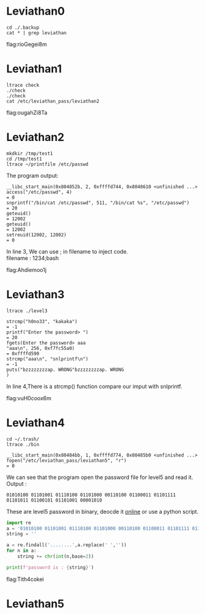 # Leviathan0
``` 
cd ./.backup
cat * | grep leviathan
```
flag:rioGegei8m
# Leviathan1
```
ltrace check
./check 
./check 
cat /etc/leviathan_pass/leviathan2
```
flag:ougahZi8Ta
# Leviathan2
```
mkdkir /tmp/test1
cd /tmp/test1
ltrace ~/printfile /etc/passwd
```
The program output:
```
__libc_start_main(0x804852b, 2, 0xffffd744, 0x8048610 <unfinished ...>
access("/etc/passwd", 4)                                                  = 0
snprintf("/bin/cat /etc/passwd", 511, "/bin/cat %s", "/etc/passwd")       = 20
geteuid()                                                                 = 12002
geteuid()                                                                 = 12002
setreuid(12002, 12002)                                                    = 0
```
In line 3, We can use ; in filename to inject code.<br>
filename : 1234;bash

flag:Ahdiemoo1j
# Leviathan3
``` 
ltrace ./level3
```
```
strcmp("h0no33", "kakaka")                                                                      = -1
printf("Enter the password> ")                                                                  = 20
fgets(Enter the password> aaa
"aaa\n", 256, 0xf7fc55a0)                                                                 = 0xffffd590
strcmp("aaa\n", "snlprintf\n")                                                                  = -1
puts("bzzzzzzzzap. WRONG"bzzzzzzzzap. WRONG
)
```
In line 4,There is a strcmp() function compare our imput with snlprintf.

flag:vuH0coox6m
# Leviathan4
```
cd ~/.trash/
ltrace ./bin
```
```
__libc_start_main(0x80484bb, 1, 0xffffd774, 0x80485b0 <unfinished ...>
fopen("/etc/leviathan_pass/leviathan5", "r")                                                    = 0
```
We can see that the program open the password file for level5 and read it.
Output :
```
01010100 01101001 01110100 01101000 00110100 01100011 01101111 01101011 01100101 01101001 00001010
```
These are level5 password in binary, deocde it [online](https://www.rapidtables.com/convert/number/binary-to-ascii.html) or use a python script.

```python
import re
a = '01010100 01101001 01110100 01101000 00110100 01100011 01101111 01101011 01100101 01101001 00001010'
string = ''

a = re.findall('........',a.replace(' ',''))
for n in a:
    string += chr(int(n,base=2))

print(f'password is : {string}')

```
flag:Tith4cokei

# Leviathan5


 